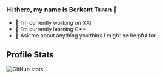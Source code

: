 ### Hi there, my name is Berkant Turan 👋

- 🔭 I’m currently working on XAI
- 🌱 I’m currently learning C++
- 💬 Ask me about anything you think I might be helpful for 
## Profile Stats
![GitHub stats](https://github-readme-stats.vercel.app/api?username=b-turan&count_private=true&show_icons=true&theme=nightowl)
